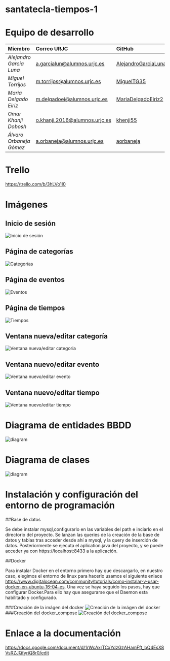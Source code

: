 # santatecla-tiempos-1

# Equipo de desarrollo

|        **Miembro**        |          **Correo URJC**          |        **GitHub**       |
|:---|:---|:---|
| *Alejandro Garcia Luna* | a.garcialun@alumnos.urjc.es   | [AlejandroGarciaLuna](https://github.com/alejandrogarcialuna) |
| *Miguel Torrijos*       | m.torrijos@alumnos.urjc.es    | [MiguelTG35](https://github.com/migueltg35)          |
| *María Delgado Eiriz*   | m.delgadoei@alumnos.urjc.es   | [MariaDelgadoEiriz2](https://github.com/mariadelgadoeiriz2)  |
| *Omar Khanji Dobosh*    | o.khanji.2016@alumnos.urjc.es | [khenji55](https://github.com/khenji55)            |
| *Álvaro Orbaneja Gómez*    | a.orbaneja@alumnos.urjc.es | [aorbaneja](https://github.com/aorbaneja)            |


# Trello
https://trello.com/b/3hLVo1I0

# Imágenes

## Inicio de sesión
![Inicio de sesión](screenshots/Phase&#32;1/Captura&#32;3.jpg)

## Página de categorías
![Categorías](/screenshots/Phase&#32;1/Captura&#32;1.jpg)

## Página de eventos
![Eventos](screenshots/Phase&#32;1/Captura&#32;4.jpg)

## Página de tiempos
![Tiempos](screenshots/Phase&#32;1/Captura&#32;7.jpg)

## Ventana nueva/editar categoría
![Ventana nueva/editar categoria](screenshots/Phase&#32;1/Captura&#32;2.jpg)

## Ventana nuevo/editar evento
![Ventana nuevo/editar evento](screenshots/Phase&#32;1/Captura&#32;5.jpg)

## Ventana nuevo/editar tiempo
![Ventana nuevo/editar tiempo](screenshots/Phase&#32;1/Captura&#32;6.jpg)

# Diagrama de entidades BBDD

![diagram](https://github.com/CodeURJC-DAW-2018-19/santatecla-tiempos-1/blob/master/screenshots/Phase%201/Diagrama.PNG)

# Diagrama de clases

![diagram](https://github.com/CodeURJC-DAW-2018-19/santatecla-tiempos-1/blob/master/screenshots/Phase%201/Clases.png)

# Instalación y configuración del entorno de programación

##Base de datos

Se debe instalar mysql,configurarlo en las variables del path e inciarlo en el directorio del proyecto. Se lanzan las queries de la creación de la base de datos y tablas tras acceder desde ahí a mysql, y la query de inserción de datos. Posteriormente se ejecuta el aplication.java del proyecto, y se puede acceder ya con https://localhost:8433 a la aplicación.

##Docker

Para instalar Docker en el entorno primero hay que descargarlo, en nuestro caso, elegimos el entorno de linux para hacerlo usamos el siguiente enlace https://www.digitalocean.com/community/tutorials/como-instalar-y-usar-docker-en-ubuntu-16-04-es.
Una vez se haya seguido los pasos, hay que configurar Docker.Para ello hay que asegurarse que el Daemon esta habilitado y configurado.

###Creación de la imágen del docker
![Creación de la imágen del docker](screenshots/Phase%201/crear%20imagen.jpeg)
###Creación del docker_compose
![Creación del docker_compose](screenshots/Phase%201/crear%20imagen.jpeg)
# Enlace a la documentación

https://docs.google.com/document/d/1rWcAxrTCxYdzGzAHamFft_bQ4EsX8VsRZJQfyriQ8r0/edit
